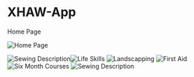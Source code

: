 # XHAW-App
Home Page

![Home Page](https://github.com/user-attachments/assets/27f4c698-9dd5-43a5-b6f7-4ab7f32131aa)


![Sewing Description](https://github.com/user-attachments/assets/e60610a1-86a6-4b0a-bc02-31730db1390e)![Life Skills](https://github.com/user-attachments/assets/138c4555-591d-47e2-9eea-121e1ee73b2d)
![Landscapping](https://github.com/user-attachments/assets/92d6e800-638b-4ed7-9457-ce7047592ff4)
![First Aid](https://github.com/user-attachments/assets/4225a256-b60d-4461-840e-9b89cfcc7b8d)
![Six Month Courses](https://github.com/user-attachments/assets/5188c082-3d14-4f45-a903-0f15e2279087)
![Sewing Description](https://github.com/user-attachments/assets/6788a23a-fd63-447e-8d0e-6fdd3f74c38e)


